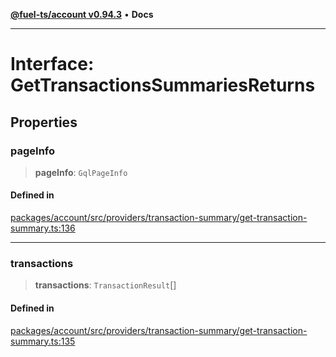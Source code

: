 [**@fuel-ts/account v0.94.3**](../index.md) • **Docs**

***

# Interface: GetTransactionsSummariesReturns

## Properties

### pageInfo

> **pageInfo**: `GqlPageInfo`

#### Defined in

[packages/account/src/providers/transaction-summary/get-transaction-summary.ts:136](https://github.com/FuelLabs/fuels-ts/blob/cc962ddd723eecfdc3547cbf3cf6ebcfd052d837/packages/account/src/providers/transaction-summary/get-transaction-summary.ts#L136)

***

### transactions

> **transactions**: `TransactionResult`[]

#### Defined in

[packages/account/src/providers/transaction-summary/get-transaction-summary.ts:135](https://github.com/FuelLabs/fuels-ts/blob/cc962ddd723eecfdc3547cbf3cf6ebcfd052d837/packages/account/src/providers/transaction-summary/get-transaction-summary.ts#L135)
